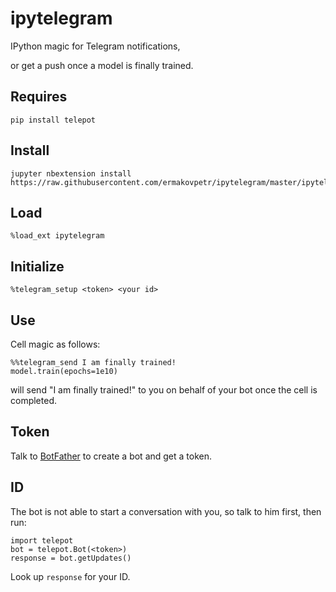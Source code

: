 # ipytelegram
IPython magic for Telegram notifications,

or get a push once a model is finally trained.

Requires
-------------
    pip install telepot

Install
-------------
    jupyter nbextension install  https://raw.githubusercontent.com/ermakovpetr/ipytelegram/master/ipytelegram.py

Load
-------------
    %load_ext ipytelegram

Initialize
-------------
    %telegram_setup <token> <your id>

Use
-------------
Cell magic as follows:

    %%telegram_send I am finally trained!
    model.train(epochs=1e10)

will send "I am finally trained!" to you on behalf of your bot once the cell is completed.

Token
-------------
Talk to [BotFather](https://telegram.me/botfather) to create a bot and get a token.

ID
-------------
The bot is not able to start a conversation with you, so talk to him first, then run:

    import telepot
    bot = telepot.Bot(<token>)
    response = bot.getUpdates()

Look up `response` for your ID.
